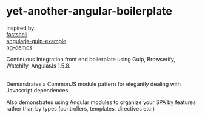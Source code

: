 # yet-another-angular-boilerplate

inspired by: <br />
[fastshell](https://github.com/HosseinKarami/fastshell) <br />
[angularjs-gulp-example](https://github.com/jhades/angularjs-gulp-example) <br />
[ng-demos](https://github.com/johnpapa/ng-demos) <br />

Continuous Integration front end boilerplate using Gulp, Browserify, Watchify, AngularJs 1.5.8. <br /><br />

Demonstrates a CommonJS module pattern for elegantly dealing with Javascript dependences <br />

Also demonstrates using Angular modules to organize your SPA by features rather than by types (controllers, templates, directives etc.)


